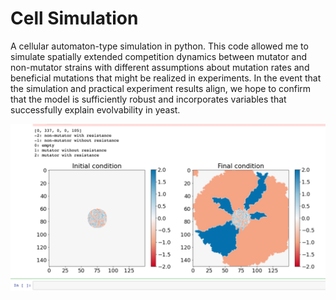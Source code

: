 # Cell Simulation

A cellular automaton-type simulation in python. This code allowed me to simulate spatially extended competition dynamics between mutator and non-mutator strains with different assumptions about mutation rates and beneficial mutations that might be realized in experiments. In the event that the simulation and practical experiment results align, we hope to confirm that the model is sufficiently robust and incorporates variables that successfully explain evolvability in yeast.

![Sample simulation results](sample-results.png)
